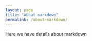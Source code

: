 ```yaml
---
layout: page
title: "About markdown"
permalink: /about-markdown/
---
```


Here we have details about markdown
